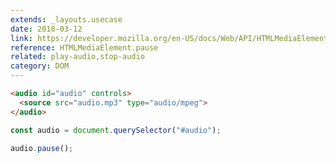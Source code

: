 ```yaml
---
extends: _layouts.usecase
date: 2018-03-12
link: https://developer.mozilla.org/en-US/docs/Web/API/HTMLMediaElement/pause
reference: HTMLMediaElement.pause
related: play-audio,stop-audio
category: DOM
---
```


```html
<audio id="audio" controls>
  <source src="audio.mp3" type="audio/mpeg">
</audio>
```

```javascript
const audio = document.querySelector("#audio");

audio.pause();
```
